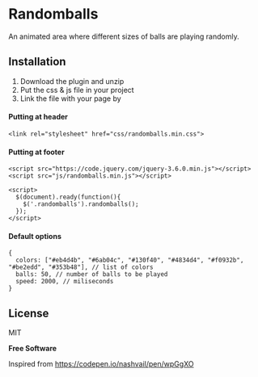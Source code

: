 # Randomballs
An animated area where different sizes of balls are playing randomly.

## Installation

1. Download the plugin and unzip
2. Put the css & js file in your project
3. Link the file with your page by

#### Putting at header

```
<link rel="stylesheet" href="css/randomballs.min.css">
```
#### Putting at footer
```
<script src="https://code.jquery.com/jquery-3.6.0.min.js"></script>
<script src="js/randomballs.min.js"></script>
```

```
<script>
  $(document).ready(function(){
    $('.randomballs').randomballs();
  });
</script>
```

#### Default options
```
{
  colors: ["#eb4d4b", "#6ab04c", "#130f40", "#4834d4", "#f0932b", "#be2edd", "#353b48"], // list of colors
  balls: 50, // number of balls to be played
  speed: 2000, // miliseconds
}
```

## License

MIT

**Free Software**

Inspired from https://codepen.io/nashvail/pen/wpGgXO
